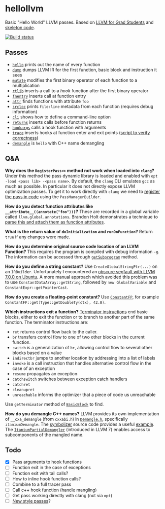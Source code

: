 # hellollvm

Basic "Hello World" LLVM passes. Based on [LLVM for Grad
Students](https://www.cs.cornell.edu/~asampson/blog/llvm.html) and [skeleton
code](https://github.com/sampsyo/llvm-pass-skeleton).

[![Build status](https://img.shields.io/travis/mmcloughlin/hellollvm.svg?style=flat-square)](https://travis-ci.org/mmcloughlin/hellollvm)

## Passes

* [`hello`](hello.cc) prints out the name of every function
* [`dump`](dump.cc) dumps LLVM IR for the first function, basic block and instruction it sees
* [`mutate`](mutate.cc) modifies the first binary operator of each function to a multiplication
* [`rtlib`](rtlib.cc) inserts a call to a _hook_ function after the first binary operator
* [`fnentry`](fnentry.cc) inserts call at function entry
* [`attr`](attr.cc) finds functions with attribute `foo`
* [`srcloc`](srcloc.cc) prints `file:line` metadata from each function (requires debug information)
* [`cli`](cli.cc) shows how to define a command-line option
* [`returns`](returns.cc) inserts calls before function returns
* [`hookargs`](hookargs.cc) calls a hook function with arguments
* [`trace`](trace.cc) inserts hooks at function enter and exit points ([script to verify correctness](parsetrace.py))
* [`demangle`](demangle.cc) is `hello` with C++ name demangling

## Q&A

**Why does the `RegisterPass<>` method not work when loaded into `clang`?** Under this method the pass dynamic library is loaded and enabled with `opt -load <pass lib> -<pass name>`. By default, the `clang` CLI emulates `gcc` as much as possible. In particular it does not directly expose LLVM optimization passes. To get it to work directly with `clang` we need to [register the pass in code](http://www.cs.cornell.edu/~asampson/blog/clangpass.html) using the `PassManagerBuilder`.

**How do you detect function attributes like `__attribute__((annotate("foo")))`?** These are recorded in a global variable called `llvm.global.annotations`. Brandon Holt demonstrates a technique to [parse this and attach them as function attributes](http://bholt.org/posts/llvm-quick-tricks.html).

**What is the return value of `doInitialization` and `runOnFunction`?** Return `true` if any changes were made.

**How do you determine original source code location of an LLVM Function?** This requires the program is compiled with debug information `-g`. The information can be accessed through [`getSubprogram`](http://llvm.org/doxygen/classllvm_1_1Function.html#a4d834f9897d15e3a6349063b5d637cd8) method.

**How do you define a string constant?** Use `CreateGlobalStringPtr(...)` on an `IRBuilder`. Unfortunately I encountered an [obscure segfault with LLVM 7.0.0 on Ubuntu](https://stackoverflow.com/questions/48577492/llvm-irbuildercreateglobalstringptr-segmentation-fault). A more manual approach which avoided this problem was to use `ConstantDataArray::getString`, followed by `new GlobalVariable` and `ConstantExpr::getPointerCast`.

**How do you create a floating-point constant?** Use [`ConstantFP`](http://llvm.org/doxygen/classllvm_1_1ConstantFP.html), for example `ConstantFP::get(Type::getDoubleTy(ctx), 42.0)`.

**Which instructions exit a function?** [Terminator instructions](https://llvm.org/docs/LangRef.html#terminator-instructions) end basic blocks, either to exit the function or to branch to another part of the same function. The terminator instructions are:

* `ret` returns control flow back to the caller.
* `br` transfers control flow to one of two other blocks in the current function.
* `switch` is a generalization of `br`, allowing control flow to several other blocks based on a value
* `indirectbr` jumps to another location by addressing into a list of labels
* `invoke` is a call instruction that handles alternative control flow in the case of an exception
* `resume` propagates an exception
* `catchswitch` switches between exception catch handlers
* `catchret`
* `cleanupret`
* `unreachable` informs the optimizer that a piece of code us unreachable

Use `getTerminator` method of [`BasicBlock`](http://llvm.org/doxygen/classllvm_1_1BasicBlock.html) to find.

**How do you demangle C++ names?** LLVM provides its own implementation of `__cxa_demangle` (from `cxxabi.h`) in [`Demangle.h`](http://llvm.org/doxygen/Demangle_8h.html), specifically `itaniumDemangle`. The [symbolizer](https://llvm.org/docs/CommandGuide/llvm-symbolizer.html) source code provides a useful [example](https://github.com/llvm-mirror/llvm/blob/0444f576689f40fd292478aff54a0f6a9ceebfdb/lib/DebugInfo/Symbolize/Symbolize.cpp#L474-L482). The [`ItaniumPartialDemangler`](http://llvm.org/doxygen/structllvm_1_1ItaniumPartialDemangler.html) (introduced in LLVM 7) enables access to subcomponents of the mangled name.

## Todo

- [x] Pass arguments to hook functions
- [ ] Function exit in the case of exceptions
- [ ] Function exit with tail calls?
- [ ] How to inline hook function calls?
- [ ] Combine to a full tracer pass
- [ ] Call c++ hook function (handle mangling)
- [ ] Get pass working directly with clang (not via `opt`)
- [ ] [New style passes](https://medium.com/@mshockwave/writing-llvm-pass-in-2018-part-i-531c700e85eb)?
